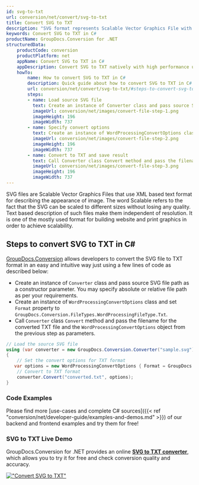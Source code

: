 ```yaml
---
id: svg-to-txt
url: conversion/net/convert/svg-to-txt
title: Convert SVG to TXT
description: "SVG format represents Scalable Vector Graphics File with .svg extension. Learn how to convert SVG to TXT file programmatically in C# language using GroupDocs.Conversion for .NET library."
keywords: Convert SVG to TXT in C#
productName: GroupDocs.Conversion for .NET
structuredData:
    productCode: conversion
    productPlatform: net
    appName: Convert SVG to TXT in C#
    appDescription: Convert SVG to TXT natively with high performance using C# language and server side GroupDocs.Conversion for .NET APIs, without the use of any software like Microsoft or Open Office.
    howTo:
        name: How to convert SVG to TXT in C# 
        description: Quick guide about how to convert SVG to TXT in C# with high performance and accuracy.
        url: conversion/net/convert/svg-to-txt/#steps-to-convert-svg-to-txt-in-c
        steps:
        - name: Load source SVG file 
          text: Create an instance of Converter class and pass source SVG file path as a constructor parameter. You may specify absolute or relative file path as per your requirements. 
          imageUrl: conversion/net/images/convert-file-step-1.png
          imageHeight: 196
          imageWidth: 737
        - name: Specify convert options 
          text: Create an instance of WordProcessingConvertOptions class.
          imageUrl: conversion/net/images/convert-file-step-2.png
          imageHeight: 196
          imageWidth: 737
        - name: Convert to TXT and save result 
          text: Call Converter class Convert method and pass the filename for the converted HTML file and the WordProcessingConvertOptions object from the previous step as parameters.
          imageUrl: conversion/net/images/convert-file-step-3.png
          imageHeight: 196
          imageWidth: 737
---
```


SVG files are Scalable Vector Graphics Files that use XML based text format for describing the appearance of image. The word Scalable refers to the fact that the SVG can be scaled to different sizes without losing any quality. Text based description of such files make them independent of resolution. It is one of the mostly used format for building website and print graphics in order to achieve scalability.

## Steps to convert SVG to TXT in C#

[GroupDocs.Conversion](https://products.groupdocs.com/conversion/net) allows developers to convert the SVG file to TXT format in an easy and intuitive way just using a few lines of code as described below:

* Create an instance of `Converter` class and pass source SVG file path as a constructor parameter. You may specify absolute or relative file path as per your requirements. 
* Create an instance of `WordProcessingConvertOptions` class and set `Format` property to `GroupDocs.Conversion.FileTypes.WordProcessingFileType.Txt`.
* Call `Converter` class `Convert` method and pass the filename for the converted TXT file and the `WordProcessingConvertOptions` object from the previous step as parameters.

```csharp
// Load the source SVG file
using (var converter = new GroupDocs.Conversion.Converter("sample.svg"))
{
    // Set the convert options for TXT format
   var options = new WordProcessingConvertOptions { Format = GroupDocs.Conversion.FileTypes.WordProcessingFileType.Txt };
    // Convert to TXT format
    converter.Convert("converted.txt", options);
}
```

### Code Examples

Please find more [use-cases and complete C# sources]({{< ref "conversion/net/developer-guide/examples-and-demos.md" >}}) of our backend and frontend examples and try them for free!

### SVG to TXT Live Demo

GroupDocs.Conversion for .NET provides an online [**SVG to TXT converter**](https://products.groupdocs.app/conversion/svg-to-txt), which allows you to try it for free and check conversion quality and accuracy.

[!["Convert SVG to TXT"](conversion/net/images/convert-to-txt/convert-svg-to-txt.png)](https://products.groupdocs.app/conversion/svg-to-txt)